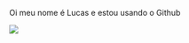 Oi meu nome é Lucas e estou usando o Github 






![](https://media1.tenor.com/m/2Biflyw1YuEAAAAd/brazil.gif)
